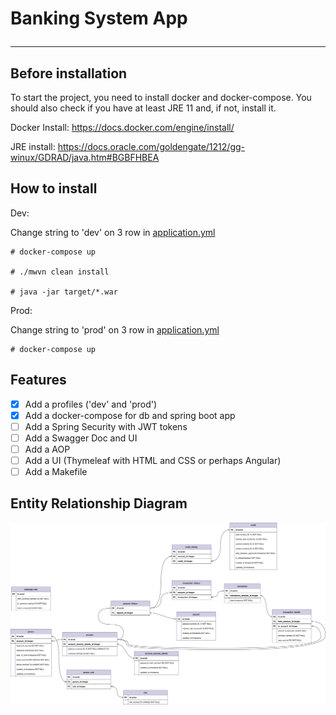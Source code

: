 # Banking System App<hr>

## Before installation
To start the project, you need to install docker and docker-compose. You should also check if you have at least JRE 11 and, if not, install it.

Docker Install: https://docs.docker.com/engine/install/

JRE install: https://docs.oracle.com/goldengate/1212/gg-winux/GDRAD/java.htm#BGBFHBEA

## How to install
Dev:

Change string to 'dev' on 3 row in [application.yml](src/main/resources/application.yml)
```
# docker-compose up

# ./mwvn clean install

# java -jar target/*.war
```
Prod:

Change string to 'prod' on 3 row in [application.yml](src/main/resources/application.yml)
```
# docker-compose up
```

## Features
- [x] Add a profiles ('dev' and 'prod')
- [x] Add a docker-compose for db and spring boot app
- [ ] Add a Spring Security with JWT tokens
- [ ] Add a Swagger Doc and UI
- [ ] Add a AOP
- [ ] Add a UI (Thymeleaf with HTML and CSS or perhaps Angular)
- [ ] Add a Makefile

## Entity Relationship Diagram
![plot](src/main/resources/erd/erd.svg)